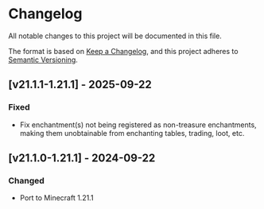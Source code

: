 # Changelog

All notable changes to this project will be documented in this file.

The format is based on [Keep a Changelog](https://keepachangelog.com/en/1.0.0/),
and this project adheres to [Semantic Versioning](https://semver.org/spec/v2.0.0.html).

## [v21.1.1-1.21.1] - 2025-09-22

### Fixed

- Fix enchantment(s) not being registered as non-treasure enchantments, making them unobtainable from enchanting tables,
  trading, loot, etc.

## [v21.1.0-1.21.1] - 2024-09-22

### Changed

- Port to Minecraft 1.21.1

